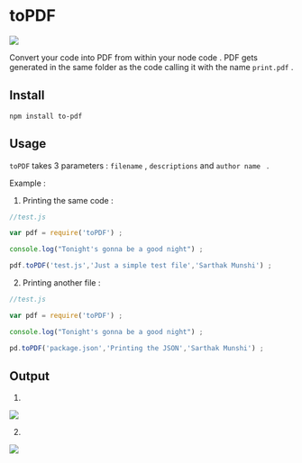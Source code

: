 # toPDF

[![](https://nodei.co/npm/to-pdf.png?downloads=true)](https://nodei.co/npm/to-pdf/)

Convert your code into PDF from within your node code . PDF gets generated in the same folder as the code calling 
it with the name `print.pdf` .

## Install
```
npm install to-pdf
```

## Usage
`toPDF` takes 3 parameters : `filename` , `descriptions` and `author name ` .

Example :

1) Printing the same code :
```js
//test.js

var pdf = require('toPDF') ;

console.log("Tonight's gonna be a good night") ;

pdf.toPDF('test.js','Just a simple test file','Sarthak Munshi') ;
```

2) Printing another file :
```js
//test.js

var pdf = require('toPDF') ;

console.log("Tonight's gonna be a good night") ;

pd.toPDF('package.json','Printing the JSON','Sarthak Munshi') ;
```

## Output
1)
![](http://i57.tinypic.com/11uiw7n.jpg)

2)
![](http://i62.tinypic.com/28te6ht.jpg)

